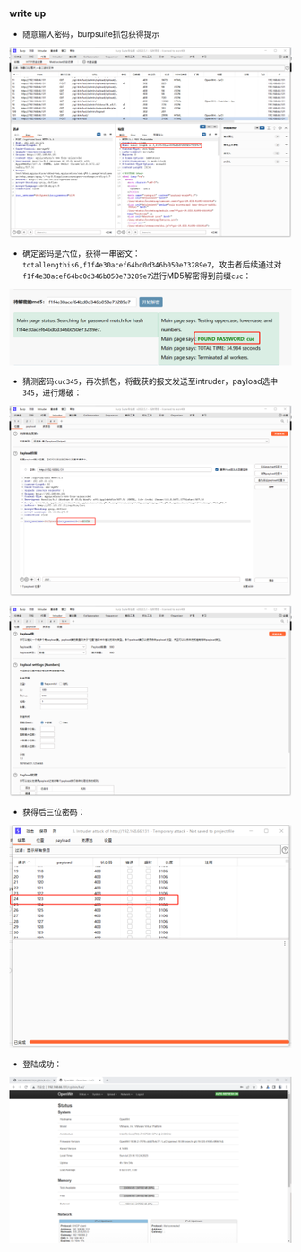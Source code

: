 ### write up

* 随意输入密码，burpsuite抓包获得提示

![](img/tip1.png)

* 确定密码是六位，获得一串密文：`totallengthis6,f1f4e30acef64bd0d346b050e73289e7`，攻击者后续通过对`f1f4e30acef64bd0d346b050e73289e7`进行MD5解密得到前缀`cuc`：

![](img/md5.png)

* 猜测密码`cuc345`，再次抓包，将截获的报文发送至intruder，payload选中`345`，进行爆破：

![](img/plset1.png)

![](img/plset2.png)

* 获得后三位密码：

![](img/find.png)

* 登陆成功：

![](img/success.png)

